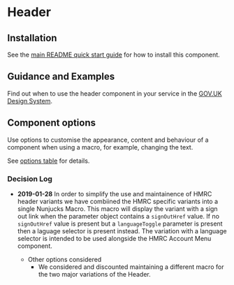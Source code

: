# Header

## Installation

See the [main README quick start guide](https://github.com/alphagov/govuk-frontend#quick-start) for how to install this component.

## Guidance and Examples

Find out when to use the header component in your service in the [GOV.UK Design System](https://design-system.service.gov.uk/components/header).

## Component options

Use options to customise the appearance, content and behaviour of a component when using a macro, for example, changing the text.

See [options table](https://design-system.service.gov.uk/components/header/#options-example-default) for details.

### Decision Log

* **2019-01-28** In order to simplify the use and maintainence of HMRC header variants we have combiined the HMRC specific variants into a single Nunjucks Macro. This macro will display the variant with a sign out link when the parameter object contains a `signOutHref` value. If no `signOutHref` value is present but a `languageToggle` parameter is present then a laguage selector is present instead. The variation with a language selector is intended to be used alongside the HMRC Account Menu component.

  * Other options considered
    * We considered and discounted maintaining a different macro for the two major variations of the Header.
